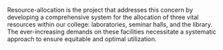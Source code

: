 Resource-allocation is the project that  addresses this concern by developing a comprehensive system for the allocation of three vital resources within our college: laboratories, seminar halls, and the library. The ever-increasing demands on these facilities necessitate a systematic approach to ensure equitable and optimal utilization.
